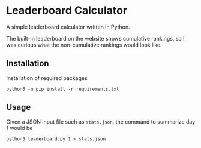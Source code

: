 # Leaderboard Calculator

A simple leaderboard calculator written in Python.

The built-in leaderboard on the website shows cumulative rankings, so I was curious what the non-cumulative rankings would look like.

## Installation

Installation of required packages

```shell
python3 -m pip install -r requirements.txt
```

## Usage

Given a JSON input file such as `stats.json`, the command to summarize day 1 would be

```shell
python3 leaderboard.py 1 < stats.json
```

